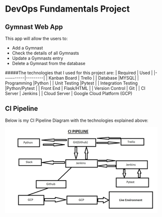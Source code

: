 # DevOps Fundamentals Project
## Gymnast Web App
This app will allow the users to:
* Add a Gymnast
* Check the details of all Gymnasts
* Update a Gymnasts entry
* Delete a Gymnast from the database

#####The technologies that I used for this project are:
| Required  | Used    |
|-----------|---------|
| Kanban Board |  Trello |
| Database |MYSQL|
| Programming |Python  |
| Unit Testing |Pytest |
| Integration Testing |Python/Pytest |
| Front End | Flask/HTML |
| Version Control | Git |
| CI Server | Jenkins |
| Cloud Server | Google Cloud Platform (GCP)

## CI Pipeline
Below is my CI Pipeline Diagram with the technologies explained above:

![CI Pipeline](https://github.com/paullagah/DevOps/blob/master/CI_Pipeline.jpg)
